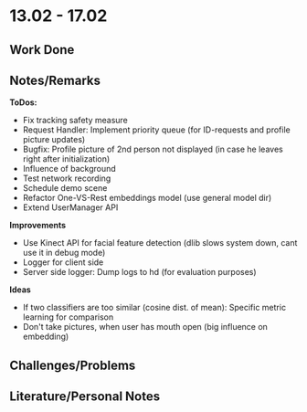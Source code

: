 # 13.02 - 17.02

## Work Done


## Notes/Remarks

**ToDos:**
- Fix tracking safety measure
- Request Handler: Implement priority queue (for ID-requests and profile picture updates)
- Bugfix: Profile picture of 2nd person not displayed (in case he leaves right after initialization)
- Influence of background
- Test network recording
- Schedule demo scene
- Refactor One-VS-Rest embeddings model (use general model dir)
- Extend UserManager API

**Improvements**
- Use Kinect API for facial feature detection (dlib slows system down, cant use it in debug mode)
- Logger for client side
- Server side logger: Dump logs to hd (for evaluation purposes)

**Ideas**
- If two classifiers are too similar (cosine dist. of mean): Specific metric learning for comparison
- Don't take pictures, when user has mouth open (big influence on embedding)

## Challenges/Problems

## Literature/Personal Notes